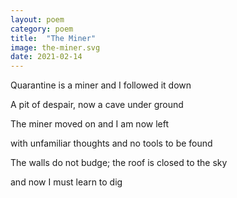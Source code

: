 ```yaml
---
layout: poem
category: poem
title:  "The Miner"
image: the-miner.svg
date: 2021-02-14
---
```


Quarantine is a miner
and I followed it down

A pit of despair,
now a cave under ground

The miner moved on
and I am now left

with unfamiliar thoughts
and no tools to be found

The walls do not budge;
the roof is closed to the sky

and now I must learn to dig
